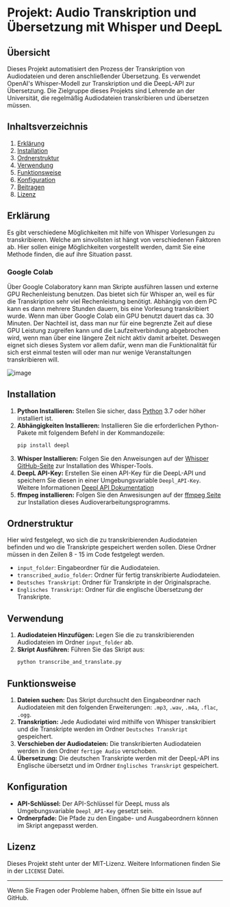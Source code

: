 # Projekt: Audio Transkription und Übersetzung mit Whisper und DeepL

## Übersicht

Dieses Projekt automatisiert den Prozess der Transkription von Audiodateien und deren anschließender Übersetzung. Es verwendet OpenAI's Whisper-Modell zur Transkription und die DeepL-API zur Übersetzung. Die Zielgruppe dieses Projekts sind Lehrende an der Universität, die regelmäßig Audiodateien transkribieren und übersetzen müssen.

## Inhaltsverzeichnis

1. [Erklärung](#Erklärung)
2. [Installation](#installation)
3. [Ordnerstruktur](#ordnerstruktur)
4. [Verwendung](#verwendung)
5. [Funktionsweise](#funktionsweise)
6. [Konfiguration](#konfiguration)
7. [Beitragen](#beitragen)
8. [Lizenz](#lizenz)

## Erklärung
Es gibt verschiedene Möglichkeiten mit hilfe von Whisper Vorlesungen zu transkribieren. Welche am sinvollsten ist hängt von verschiedenen Faktoren ab. Hier sollen einige Möglichkeiten vorgestellt werden, damit Sie eine Methode finden, die auf ihre Situation passt.

### Google Colab
Über Google Colaboratory kann man Skripte ausführen lassen und externe GPU Rechenleistung benutzen. Das bietet sich für Whisper an, weil es für die Transkription sehr viel Rechenleistung benötigt. Abhängig von dem PC kann es dann mehrere Stunden dauern, bis eine Vorlesung transkribiert wurde. Wenn man über Google Colab eiin GPU benutzt dauert das ca. 30 Minuten. Der Nachteil ist, dass man nur für eine begrenzte Zeit auf diese GPU Leistung zugreifen kann und die Laufzeitverbindung abgebrochen wird, wenn man über eine längere Zeit nicht aktiv damit arbeitet. Deswegen eignet sich dieses System vor allem dafür, wenn man die Funktionalität für sich erst einmal testen will oder man nur wenige Veranstaltungen transkribieren will.

![image](https://github.com/daSilvaLorenz/Transkription/assets/160653026/9b641d71-da88-4fe2-b676-e7a5f22592ce)



## Installation

1. **Python Installieren:** Stellen Sie sicher, dass [Python](https://www.python.org/downloads/) 3.7 oder höher installiert ist.
2. **Abhängigkeiten Installieren:** Installieren Sie die erforderlichen Python-Pakete mit folgendem Befehl in der Kommandozeile:
    ```bash
    pip install deepl
    ```
3. **Whisper Installieren:** Folgen Sie den Anweisungen auf der [Whisper GitHub-Seite](https://github.com/openai/whisper) zur Installation des Whisper-Tools.
4. **DeepL API-Key:** Erstellen Sie einen API-Key für die DeepL-API und speichern Sie diesen in einer Umgebungsvariable `Deepl_API-Key`. Weitere Informationen [Deepl API Dokumentation](https://developers.deepl.com/docs/v/de)
5. **ffmpeg installieren:** Folgen Sie den Anwesisungen auf der [ffmpeg Seite](https://ffmpeg.org/download.html) zur Installation dieses Audioverarbeitungsprogramms.

## Ordnerstruktur
Hier wird festgelegt, wo sich die zu transkribierenden Audiodateien befinden und wo die Transkripte gespeichert werden sollen.
Diese Ordner müssen in den Zeilen 8 - 15 im Code festgelegt werden. 

- `input_folder`: Eingabeordner für die Audiodateien.
- `transcribed_audio_folder`: Ordner für fertig transkribierte Audiodateien.
- `Deutsches Transkript`: Ordner für Transkripte in der Originalsprache.
- `Englisches Transkript`: Ordner für die englische Übersetzung der Transkripte.

## Verwendung 
1. **Audiodateien Hinzufügen:** Legen Sie die zu transkribierenden Audiodateien im Ordner `input_folder` ab.
2. **Skript Ausführen:** Führen Sie das Skript aus:
    ```bash
    python transcribe_and_translate.py
    ```

## Funktionsweise

1. **Dateien suchen:** Das Skript durchsucht den Eingabeordner nach Audiodateien mit den folgenden Erweiterungen: `.mp3`, `.wav`, `.m4a`, `.flac`, `.ogg`.
2. **Transkription:** Jede Audiodatei wird mithilfe von Whisper transkribiert und die Transkripte werden im Ordner `Deutsches Transkript` gespeichert.
3. **Verschieben der Audiodateien:** Die transkribierten Audiodateien werden in den Ordner `fertige Audio` verschoben.
4. **Übersetzung:** Die deutschen Transkripte werden mit der DeepL-API ins Englische übersetzt und im Ordner `Englisches Transkript` gespeichert.

## Konfiguration

- **API-Schlüssel:** Der API-Schlüssel für DeepL muss als Umgebungsvariable `Deepl_API-Key` gesetzt sein.
- **Ordnerpfade:** Die Pfade zu den Eingabe- und Ausgabeordnern können im Skript angepasst werden.

## Lizenz

Dieses Projekt steht unter der MIT-Lizenz. Weitere Informationen finden Sie in der `LICENSE` Datei.

---

Wenn Sie Fragen oder Probleme haben, öffnen Sie bitte ein Issue auf GitHub.
